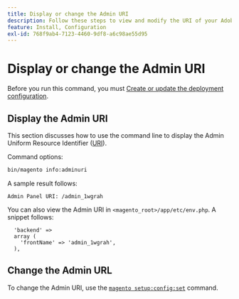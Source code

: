 ```yaml
---
title: Display or change the Admin URI
description: Follow these steps to view and modify the URI of your Adobe Commerce Admin application.
feature: Install, Configuration
exl-id: 768f9ab4-7123-4460-9df8-a6c98ae55d95
---
```

# Display or change the Admin URI

Before you run this command, you must [Create or update the deployment configuration](deployment.md).

## Display the Admin URI

This section discusses how to use the command line to display the Admin Uniform Resource Identifier ([URI](https://www.w3.org/Protocols/rfc2616/rfc2616-sec3.html#sec3.2)).

Command options:

```bash
bin/magento info:adminuri
```

A sample result follows:

```terminal
Admin Panel URI: /admin_1wgrah
```

You can also view the Admin URI in `<magento_root>/app/etc/env.php`. A snippet follows:

```php?start_inline=1
  'backend' =>
  array (
    'frontName' => 'admin_1wgrah',
  ),
```

## Change the Admin URL

To change the Admin URI, use the [`magento setup:config:set`](deployment.md) command.
